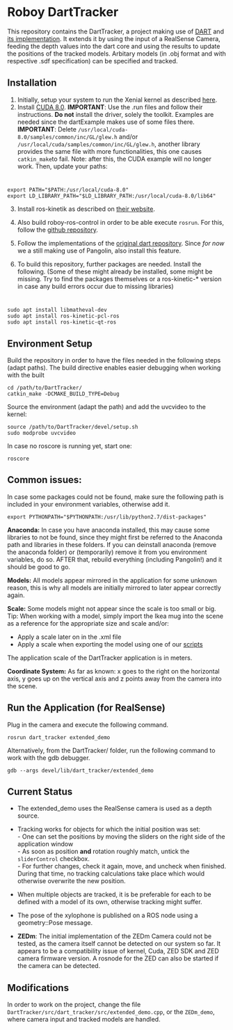 # Roboy DartTracker

This repository contains the DartTracker, a project making use of [DART](https://www.cc.gatech.edu/~afb/classes/CS7495-Fall2014/readings/dart.pdf) and [its implementation](https://github.com/ori-drs/dart). It extends it by using the input of a RealSense Camera, feeding the depth values into the dart core and using the results to update the positions of the tracked models. Arbitary models (in .obj format and with respective .sdf specification) can be specified and tracked.

## Installation 

1. Initially, setup your system to run the Xenial kernel as described [here](http://wiki.ros.org/librealsense#Installation_Prerequisites).
2. Install [CUDA 8.0](https://developer.nvidia.com/cuda-80-ga2-download-archive). __IMPORTANT__: Use the .run files and follow their instructions. **Do not** install the driver, solely the toolkit. Examples are needed since the dartExample makes use of some files there. 
__IMPORTANT__: Delete `/usr/local/cuda-8.0/samples/common/inc/GL/glew.h` and/or `/usr/local/cuda/samples/common/inc/GL/glew.h`, another library provides the same file with more functionalities, this one causes `catkin_make`to fail. Note: after this, the CUDA example will no longer work. Then, update your paths: 

#
	export PATH="$PATH:/usr/local/cuda-8.0"
	export LD_LIBRARY_PATH="$LD_LIBRARY_PATH:/usr/local/cuda-8.0/lib64"

3. Install ros-kinetik as described on [their website](http://wiki.ros.org/kinetic/Installation/Ubuntu). 
4. Also build roboy-ros-control in order to be able execute `rosrun`. For this, follow the [github repository](https://github.com/Roboy/roboy-ros-control). 

5. Follow the implementations of the [original dart repository](https://github.com/ori-drs/dart). Since *for now* we a still making use of Pangolin, also install this feature. 

6. To build this repository, further packages are needed. Install the following. (Some of these might already be installed, some might be missing. Try to find the packages themselves or a ros-kinetic-* version in case any build errors occur due to missing libraries)

# 
	sudo apt install libmatheval-dev
	sudo apt install ros-kinetic-pcl-ros
	sudo apt install ros-kinetic-qt-ros

## Environment Setup

Build the repository in order to have the files needed in the following steps (adapt paths). The build directive enables easier debugging when working with the built
 
	cd /path/to/DartTracker/
	catkin_make -DCMAKE_BUILD_TYPE=Debug 

Source the environment (adapt the path) and add the uvcvideo to the kernel: 

	source /path/to/DartTracker/devel/setup.sh
	sudo modprobe uvcvideo

In case no roscore is running yet, start one:

	roscore

## Common issues: 

In case some packages could not be found, make sure the following path is included in your environment variables, otherwise add it. 

	export PYTHONPATH="$PYTHONPATH:/usr/lib/python2.7/dist-packages"

__Anaconda:__ In case you have anaconda installed, this may cause some libraries to not be found, since they might first be referred to the Anaconda path and libraries in these folders. If you can deinstall anaconda (remove the anaconda folder) or (temporarily) remove it from you environment variables, do so. AFTER that, rebuild everything (including Pangolin!) and it should be good to go. 

__Models:__
All models appear mirrored in the application for some unknown reason, this is why all models are initially mirrored to later appear correctly again.

__Scale:__
Some models might not appear since the scale is too small or big. Tip: When working with a model, simply import the Ikea mug into the scene as a reference for the appropriate size and scale and/or: 
- Apply a scale later on in the .xml file 
- Apply a scale when exporting the model using one of our [scripts](https://github.com/Roboy/common_utilities/tree/develop/python)

The application scale of the DartTracker application is in meters.

__Coordinate System:__
As far as known: x goes to the right on the horizontal axis, y goes up on the vertical axis and z points away from the camera into the scene. 

## Run the Application (for RealSense)

Plug in the camera and execute the following command.

	rosrun dart_tracker extended_demo

Alternatively, from the DartTracker/ folder, run the following command to work with the gdb debugger. 

	gdb --args devel/lib/dart_tracker/extended_demo

## Current Status

- The extended_demo uses the RealSense camera is used as a depth source.
- Tracking works for objects for which the initial position was set:  
		- One can set the positions by moving the sliders on the right side of the application window  
		- As soon as position **and** rotation roughly match, untick the `sliderControl` checkbox.   
		- For further changes, check it again, move, and uncheck when finished. During that time, no tracking calculations take place which would otherwise overwrite the new position. 
		
- When multiple objects are tracked, it is be preferable for each to be defined with a model of its own, otherwise tracking might suffer.
- The pose of the xylophone is published on a ROS node using a geometry::Pose message.
- **ZEDm**: The initial implementation of the ZEDm Camera could not be tested, as the camera itself cannot be detected on our system so far. It appears to be a compatibility issue of kernel, Cuda, ZED SDK and ZED camera firmware version. A rosnode for the ZED can also be started if the camera can be detected. 

## Modifications

In order to work on the project, change the file `DartTracker/src/dart_tracker/src/extended_demo.cpp`, or the `ZEDm_demo`, where camera input and tracked models are handled. 
